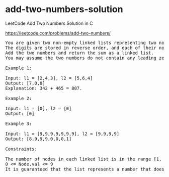 # add-two-numbers-solution
LeetCode Add Two Numbers Solution in C

https://leetcode.com/problems/add-two-numbers/

<pre>
You are given two non-empty linked lists representing two non-negative integers.
The digits are stored in reverse order, and each of their nodes contains a single digit.
Add the two numbers and return the sum as a linked list.
You may assume the two numbers do not contain any leading zero, except the number 0 itself.

Example 1:

Input: l1 = [2,4,3], l2 = [5,6,4]
Output: [7,0,8]
Explanation: 342 + 465 = 807.

Example 2:

Input: l1 = [0], l2 = [0]
Output: [0]

Example 3:

Input: l1 = [9,9,9,9,9,9,9], l2 = [9,9,9,9]
Output: [8,9,9,9,0,0,0,1]
 
Constraints:

The number of nodes in each linked list is in the range [1, 100].
0 <= Node.val <= 9
It is guaranteed that the list represents a number that does not have leading zeros.
</pre>
